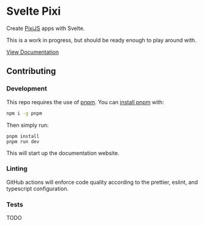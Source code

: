# Svelte Pixi

Create [PixiJS](https://www.pixijs.com) apps with Svelte.

This is a work in progress, but should be ready enough to play around with.

[View Documentation](https://svelte-pixi.com)

## Contributing

### Development

This repo requires the use of [pnpm](https://pnpm.js.org/en/). You can [install pnpm](https://pnpm.io/installation) with:

```bash
npm i -g pnpm
```

Then simply run:

```
pnpm install
pnpm run dev
```

This will start up the documentation website.

### Linting

GitHub actions will enforce code quality according to the prettier, eslint, and typescript configuration.

### Tests

TODO
